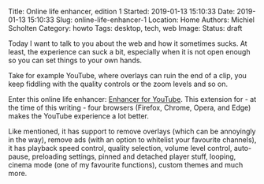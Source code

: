 Title: Online life enhancer, edition 1
Started: 2019-01-13 15:10:33
Date: 2019-01-13 15:10:33
Slug: online-life-enhancer-1
Location: Home
Authors: Michiel Scholten
Category: howto
Tags: desktop, tech, web
Image: 
Status: draft

Today I want to talk to you about the web and how it sometimes sucks. At least, the experience can suck a bit, especially when it is not open enough so you can set things to your own hands.

Take for example YouTube, where overlays can ruin the end of a clip, you keep fiddling with the quality controls or the zoom levels and so on.

Enter this online life enhancer: [Enhancer for YouTube](https://www.mrfdev.com/enhancer-for-youtube). This extension for - at the time of this writing - four browsers (Firefox, Chrome, Opera, and Edge) makes the YouTube experience a lot better.

Like mentioned, it has support to remove overlays (which can be annoyingly in the way), remove ads (with an option to whitelist your favourite channels), it has playback speed control, quality selection, volume level control, auto-pause, preloading settings, pinned and detached player stuff, looping, cinema mode (one of my favourite functions), custom themes and much more.


